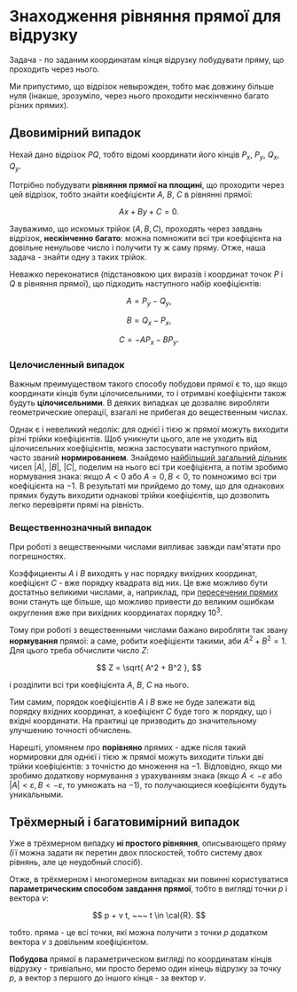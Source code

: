 # Знаходження рівняння прямої для відрузку

Задача - по заданим координатам кінця відрузку побудувати пряму, що проходить через нього.

Ми припустимо, що відрізок невырожден, тобто має довжину більше нуля (інакше, зрозуміло, через нього проходити нескінченно багато різних прямих).

## Двовимірний випадок

Нехай дано відрізок $PQ$, тобто відомі координати його кінців $P_x$, $P_y$, $Q_x$, $Q_y$.

Потрібно побудувати **рівняння прямої на площині**, що проходити через цей відрізок, тобто знайти коефіцієнти $A$, $B$, $C$ в рівнянні прямої:

$$
A x + B y + C = 0.
$$

Зауважимо, що искомых трійок $(A,B,C)$, проходять через завдань відрізок, **нескінченно багато**: можна помножити всі три коефіцієнта на довільне ненульове число і получити ту ж саму пряму. Отже, наша задача - знайти одну з таких трійок.

Неважко переконатися (підстановкою цих виразів і координат точок $P$ і $Q$ в рівняння прямої), що підходить наступного набір коефіцієнтів:

$$
A = P_y - Q_y,
$$

$$
B = Q_x - P_x,
$$

$$
C = - A P_x - B P_y.
$$

### Целочисленный випадок

Важным преимуществом такого способу побудови прямої є то, що якщо координати кінців були цілочисельними, то і отримані коефіцієнти також будуть **цілочисельними**. В деяких випадках це дозваляє виробляти геометрические операції, взагалі не прибегая до вещественным числах.

Однак є і невеликий недолік: для однієї і тією ж прямої можуть виходити різні трійки коефіцієнтів. Щоб уникнути цього, але не уходить від цілочисельних коефіцієнтів, можна застосувати наступного прийом, часто званий **нормированием**. Знайдемо [найбільший загальний дільник](euclid_algorithm) чисел $|A|$, $|B|$, $|C|$, поделим на нього всі три коефіцієнта, а потім зробимо нормування знака: якщо $A<0$ або $A=0, B<0$, то помножимо всі три коефіцієнта на $-1$. В результаті ми прийдемо до тому, що для однакових прямих будуть виходити однакові трійки коефіцієнтів, що дозволить легко перевіряти прямі на рівність.

### Вещественнозначный випадок

При роботі з вещественными числами випливає завжди пам'ятати про погрешностях.

Коэффициенты $A$ і $B$ виходять у нас порядку вихідних координат, коефіцієнт $C$ - вже порядку квадрата від них. Це вже можливо бути достатньо великими числами, а, наприклад, при [пересечении прямих](lines_intersection) вони стануть ще більше, що можливо привести до великим ошибкам округления вже при вихідних координатах порядку $10^3$.

Тому при роботі з вещественными числами бажано виробляти так звану **нормування** прямої: а саме, робити коефіцієнти такими, аби $A^2 + B^2 = 1$. Для цього треба обчислити число $Z$:

$$
Z = \sqrt{ A^2 + B^2 },
$$

і розділити всі три коефіцієнта $A$, $B$, $C$ на нього.

Тим самим, порядок коефіцієнтів $A$ і $B$ вже не буде залежати від порядку вхідних координат, а коефіцієнт $C$ буде того ж порядку, що і вхідні координати. На практиці це призводить до значительному улучшению точності обчислень.

Нарешті, упомянем про **порівняно** прямих - адже після такий нормировки для однієї і тією ж прямої можуть виходити тільки дві трійки коефіцієнтів: з точністю до множення на $-1$. Відповідно, якщо ми зробимо додаткову нормування з урахуванням знака (якщо $A<-\varepsilon$ або $|A|<\varepsilon, B<-\varepsilon$, то умножать на $-1$), то получающиеся коефіцієнти будуть уникальными.

## Трёхмерный і багатовимірний випадок

Уже в трёхмерном випадку **ні простого рівняння**, описывающего пряму (її можна задати як перетин двох плоскостей, тобто систему двох рівнянь, але це неудобный спосіб).

Отже, в трёхмерном і многомерном випадках ми повинні користуватися **параметрическим способом завдання прямої**, тобто в вигляді точки $p$ і вектора $v$:

$$
p + v t, ~~~ t \in \cal{R}.
$$

тобто. пряма - це всі точки, які можна получити з точки $p$ додатком вектора $v$ з довільним коефіцієнтом.

**Побудова** прямої в параметрическом вигляді по координатам кінців відрузку - тривіально, ми просто беремо один кінець відрузку за точку $p$, а вектор з першого до іншого кінця - за вектор $v$.
